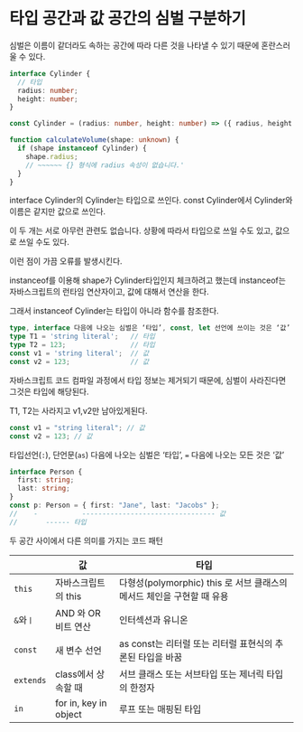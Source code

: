 # 타입 공간과 값 공간의 심벌 구분하기

심벌은 이름이 같더라도 속하는 공간에 따라 다른 것을 나타낼 수 있기 때문에 혼란스러울 수 있다.

```ts
interface Cylinder {
  // 타입
  radius: number;
  height: number;
}

const Cylinder = (radius: number, height: number) => ({ radius, height }); // 값

function calculateVolume(shape: unknown) {
  if (shape instanceof Cylinder) {
    shape.radius;
    // ~~~~~~ {} 형식에 radius 속성이 없습니다.'
  }
}
```

interface Cylinder의 Cylinder는 타입으로 쓰인다. const Cylinder에서 Cylinder와 이름은 같지만 값으로 쓰인다.

이 두 개는 서로 아무런 관련도 없습니다. 상황에 따라서 타입으로 쓰일 수도 있고, 값으로 쓰일 수도 있다.

이런 점이 가끔 오류를 발생시킨다.

instanceof를 이용해 shape가 Cylinder타입인지 체크하려고 했는데
instanceof는 자바스크립트의 런타임 연산자이고, 값에 대해서 연산을 한다.

그래서 instanceof Cylinder는 타입이 아니라 함수를 참조한다.

```ts
type, interface 다음에 나오는 심벌은 ‘타입’, const, let 선언에 쓰이는 것은 ‘값’
type T1 = 'string literal';   // 타입
type T2 = 123;                // 타입
const v1 = 'string literal';  // 값
const v2 = 123;               // 값
```

자바스크립트 코드 컴파일 과정에서 타입 정보는 제거되기 때문에, 심벌이 사라진다면 그것은 타입에 해당된다.

T1, T2는 사라지고 v1,v2만 남아있게된다.

```ts
const v1 = "string literal"; // 값
const v2 = 123; // 값
```

타입선언(`:`), 단언문(`as`) 다음에 나오는 심벌은 ‘타입’, `=` 다음에 나오는 모든 것은 ‘값’

```ts
interface Person {
  first: string;
  last: string;
}
const p: Person = { first: "Jane", last: "Jacobs" };
//    -           --------------------------------- 값
//       ------ 타입
```

두 공간 사이에서 다른 의미를 가지는 코드 패턴

|           | 값                    | 타입                                                                   |
| --------- | --------------------- | ---------------------------------------------------------------------- |
| `this`    | 자바스크립트의 this   | 다형성(polymorphic) this 로 서브 클래스의 메서드 체인을 구현할 때 유용 |
| `&`와`ㅣ` | AND 와 OR 비트 연산   | 인터섹션과 유니온                                                      |
| `const`   | 새 변수 선언          | as const는 리터럴 또는 리터럴 표현식의 추론된 타입을 바꿈              |
| `extends` | class에서 상속할 때   | 서브 클래스 또는 서브타입 또는 제너릭 타입의 한정자                    |
| `in`      | for in, key in object | 루프 또는 매핑된 타입                                                  |
